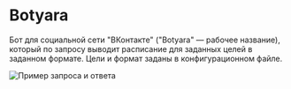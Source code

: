 # Botyara

Бот для социальной сети "ВКонтакте" ("Botyara" — рабочее название), который по запросу выводит расписание для заданных целей в заданном формате. Цели и формат заданы в конфигурационном файле.

![Пример запроса и ответа](https://pp.userapi.com/c845420/v845420396/132c82/wLb4upGK8NI.jpg)
